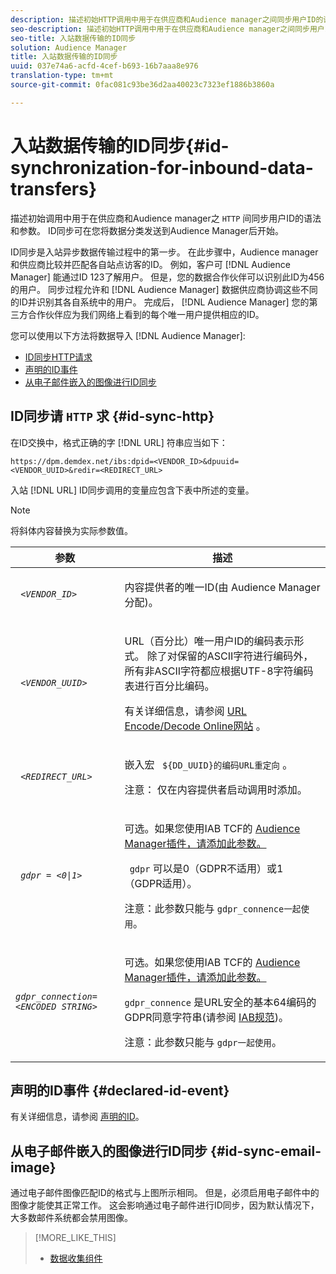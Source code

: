 ```yaml
---
description: 描述初始HTTP调用中用于在供应商和Audience manager之间同步用户ID的语法和参数。 ID同步可在您将数据分类发送到Audience Manager后开始。
seo-description: 描述初始HTTP调用中用于在供应商和Audience manager之间同步用户ID的语法和参数。 ID同步可在您将数据分类发送到Audience Manager后开始。
seo-title: 入站数据传输的ID同步
solution: Audience Manager
title: 入站数据传输的ID同步
uuid: 037e74a6-acfd-4cef-b693-16b7aaa8e976
translation-type: tm+mt
source-git-commit: 0fac081c93be36d2aa40023c7323ef1886b3860a

---
```



# 入站数据传输的ID同步{#id-synchronization-for-inbound-data-transfers}

描述初始调用中用于在供应商和Audience manager之 `HTTP` 间同步用户ID的语法和参数。 ID同步可在您将数据分类发送到Audience Manager后开始。

<!-- c_id_sync_in.xml -->

ID同步是入站异步数据传输过程中的第一步。 在此步骤中，Audience manager和供应商比较并匹配各自站点访客的ID。 例如，客户可 [!DNL Audience Manager] 能通过ID 123了解用户。 但是，您的数据合作伙伴可以识别此ID为456的用户。 同步过程允许和 [!DNL Audience Manager] 数据供应商协调这些不同的ID并识别其各自系统中的用户。 完成后， [!DNL Audience Manager] 您的第三方合作伙伴应为我们网络上看到的每个唯一用户提供相应的ID。

您可以使用以下方法将数据导入 [!DNL Audience Manager]:

* [ID同步HTTP请求](../../../integration/sending-audience-data/batch-data-transfer-explained/id-sync-http.md#id-sync-http)
* [声明的ID事件](../../../integration/sending-audience-data/batch-data-transfer-explained/id-sync-http.md#declared-id-event)
* [从电子邮件嵌入的图像进行ID同步](../../../integration/sending-audience-data/batch-data-transfer-explained/id-sync-http.md#id-sync-email-image)

## ID同步请 `HTTP` 求 {#id-sync-http}

在ID交换中，格式正确的字 [!DNL URL] 符串应当如下：

```
https://dpm.demdex.net/ibs:dpid=<VENDOR_ID>&dpuuid=<VENDOR_UUID>&redir=<REDIRECT_URL>
```

入站 [!DNL URL] ID同步调用的变量应包含下表中所述的变量。

>[!NOTE]
>
>将斜体内容替换为实际参数值。

<table id="table_EB9F4246E2A34ABB8ED06EA458EB186F"> 
 <thead> 
  <tr> 
   <th colname="col1" class="entry"> 参数 </th> 
   <th colname="col2" class="entry"> 描述 </th> 
  </tr> 
 </thead>
 <tbody> 
  <tr> 
   <td colname="col1"> <code> <i>&lt;VENDOR_ID&gt;</i></code> </td> 
   <td colname="col2"> <p>内容提供者的唯一ID(由 <span class="keyword"> Audience Manager分配</span>)。 </p> </td> 
  </tr> 
  <tr> 
   <td colname="col1"> <code> <i>&lt;VENDOR_UUID&gt;</i></code> </td> 
   <td colname="col2"> <p>URL（百分比）唯一用户ID的编码表示形式。 除了对保留的ASCII字符进行编码外，所有非ASCII字符都应根据UTF-8字符编码表进行百分比编码。 </p> <p>有关详细信息，请参阅 <a href="https://www.url-encode-decode.com" format="http" scope="external"> URL Encode/Decode Online网站</a> 。 </p> </td> 
  </tr> 
  <tr> 
   <td colname="col1"> <code> <i>&lt;REDIRECT_URL&gt;</i></code> </td> 
   <td colname="col2"> <p>嵌入宏 <code> ${DD_UUID}的编码URL重定向</code> 。 </p> <p>注意： 仅在内容提供者启动调用时添加。 </p> </td> 
  </tr> 
  <tr> 
   <td colname="col1"> <code> <i>gdpr = &lt;0|1&gt;</i></code> </td> 
   <td colname="col2"> <p>可选。如果您使用IAB TCF的 <a href="../../../overview/aam-gdpr/aam-iab-plugin.md">Audience Manager插件，请添加此参数。</a></p> <p><code> gdpr</code> 可以是0（GDPR不适用）或1（GDPR适用）。 </p> <p> <b></b> 注意：此参数只能与 <code>gdpr_connence一起使用</code>。</p></td> 
  </tr> 
  <tr> 
   <td colname="col1"> <code><i>gdpr_connection=&lt;ENCODED STRING&gt;</i></code> </td> 
   <td colname="col2"> <p>可选。如果您使用IAB TCF的 <a href="../../../overview/aam-gdpr/aam-iab-plugin.md">Audience Manager插件，请添加此参数。</a></p> <p><code>gdpr_connence</code> 是URL安全的基本64编码的GDPR同意字符串(请参阅 <a href="https://github.com/InteractiveAdvertisingBureau/GDPR-Transparency-and-Consent-Framework/blob/master/URL-based%20Consent%20Passing_%20Framework%20Guidance.md#specifications" format="http" scope="external"> IAB规范</a>)。 </p> <p> <b></b> 注意：此参数只能与 <code>gdpr一起使用</code>。</p> </td> 
  </tr> 
 </tbody> 
</table>

## 声明的ID事件 {#declared-id-event}

有关详细信息，请参阅 [声明的ID](../../../features/declared-ids.md)。

## 从电子邮件嵌入的图像进行ID同步 {#id-sync-email-image}

通过电子邮件图像匹配ID的格式与上图所示相同。 但是，必须启用电子邮件中的图像才能使其正常工作。 这会影响通过电子邮件进行ID同步，因为默认情况下，大多数邮件系统都会禁用图像。

>[!MORE_LIKE_THIS]
>
>* [数据收集组件](../../../reference/system-components/components-data-collection.md)

